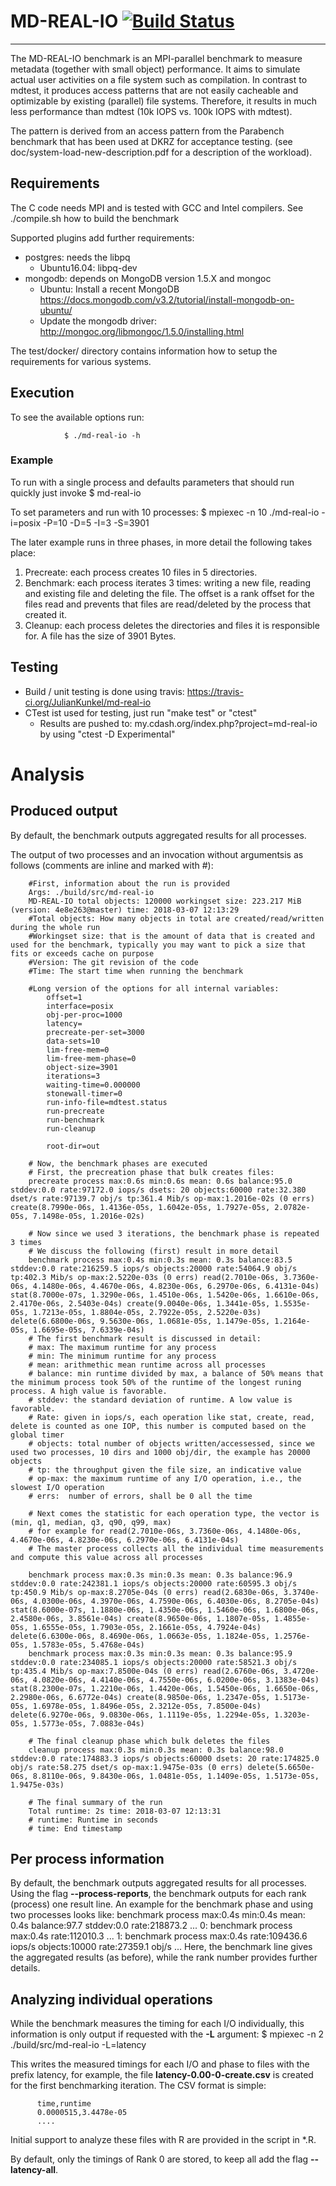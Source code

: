 # MD-REAL-IO [![Build Status](https://travis-ci.org/JulianKunkel/md-real-io.svg?branch=master)](https://travis-ci.org/JulianKunkel/md-real-io)
*****

The MD-REAL-IO benchmark is an MPI-parallel benchmark to measure metadata (together with small object) performance.
It aims to simulate actual user activities on a file system such as compilation.
In contrast to mdtest, it produces access patterns that are not easily cacheable and optimizable by existing (parallel) file systems.
Therefore, it results in much less performance than mdtest (10k IOPS vs. 100k IOPS with mdtest).

The pattern is derived from an access pattern from the Parabench benchmark that has been used at DKRZ for acceptance testing.
(see doc/system-load-new-description.pdf for a description of the workload).


## Requirements

The C code needs MPI and is tested with GCC and Intel compilers.
See ./compile.sh how to build the benchmark

Supported plugins add further requirements:
* postgres: needs the libpq
  * Ubuntu16.04: libpq-dev
* mongodb: depends on MongoDB version 1.5.X and mongoc
  * Ubuntu: Install a recent MongoDB https://docs.mongodb.com/v3.2/tutorial/install-mongodb-on-ubuntu/
   * Update the mongodb driver: http://mongoc.org/libmongoc/1.5.0/installing.html

The test/docker/<SYSTEM> directory contains information how to setup the requirements for various systems.

## Execution

To see the available options run:

                $ ./md-real-io -h

### Example

To run with a single process and defaults parameters that should run quickly just invoke
                $ md-real-io

To set parameters and run with 10 processes:
                $ mpiexec -n 10 ./md-real-io -i=posix -P=10 -D=5 -I=3 -S=3901

The later example runs in three phases, in more detail the following takes place:
   1. Precreate: each process creates 10 files in 5 directories.
   2. Benchmark: each process iterates 3 times: writing a new file, reading and existing file and deleting the file. The offset is a rank offset for the files read and prevents that files are read/deleted by the process that created it.
   3. Cleanup: each process deletes the directories and files it is responsible for.
   A file has the size of 3901 Bytes.

## Testing ##

* Build / unit testing is done using travis: https://travis-ci.org/JulianKunkel/md-real-io
* CTest ist used for testing, just run "make test" or "ctest"
  * Results are pushed to: my.cdash.org/index.php?project=md-real-io by using "ctest -D Experimental"


# Analysis
## Produced output

By default, the benchmark outputs aggregated results for all processes.

The output of two processes and an invocation without argumentsis as follows (comments are inline and marked with #):

        #First, information about the run is provided
        Args: ./build/src/md-real-io        
        MD-REAL-IO total objects: 120000 workingset size: 223.217 MiB (version: 4e8e263@master) time: 2018-03-07 12:13:29
        #Total objects: How many objects in total are created/read/written during the whole run
        #Workingset size: that is the amount of data that is created and used for the benchmark, typically you may want to pick a size that fits or exceeds cache on purpose
        #Version: The git revision of the code
        #Time: The start time when running the benchmark

        #Long version of the options for all internal variables:
        	offset=1
        	interface=posix
        	obj-per-proc=1000
        	latency=
        	precreate-per-set=3000
        	data-sets=10
        	lim-free-mem=0
        	lim-free-mem-phase=0
        	object-size=3901
        	iterations=3
        	waiting-time=0.000000
        	stonewall-timer=0
        	run-info-file=mdtest.status
        	run-precreate
        	run-benchmark
        	run-cleanup

        	root-dir=out

        # Now, the benchmark phases are executed
        # First, the precreation phase that bulk creates files:
        precreate process max:0.6s min:0.6s mean: 0.6s balance:95.0 stddev:0.0 rate:97172.0 iops/s dsets: 20 objects:60000 rate:32.380 dset/s rate:97139.7 obj/s tp:361.4 Mib/s op-max:1.2016e-02s (0 errs) create(8.7990e-06s, 1.4136e-05s, 1.6042e-05s, 1.7927e-05s, 2.0782e-05s, 7.1498e-05s, 1.2016e-02s)

        # Now since we used 3 iterations, the benchmark phase is repeated 3 times
        # We discuss the following (first) result in more detail
        benchmark process max:0.4s min:0.3s mean: 0.3s balance:83.5 stddev:0.0 rate:216259.5 iops/s objects:20000 rate:54064.9 obj/s tp:402.3 Mib/s op-max:2.5220e-03s (0 errs) read(2.7010e-06s, 3.7360e-06s, 4.1480e-06s, 4.4670e-06s, 4.8230e-06s, 6.2970e-06s, 6.4131e-04s) stat(8.7000e-07s, 1.3290e-06s, 1.4510e-06s, 1.5420e-06s, 1.6610e-06s, 2.4170e-06s, 2.5403e-04s) create(9.0040e-06s, 1.3441e-05s, 1.5535e-05s, 1.7213e-05s, 1.8804e-05s, 2.7922e-05s, 2.5220e-03s) delete(6.6800e-06s, 9.5630e-06s, 1.0681e-05s, 1.1479e-05s, 1.2164e-05s, 1.6695e-05s, 7.6339e-04s)
        # The first benchmark result is discussed in detail:
        # max: The maximum runtime for any process
        # min: The minimum runtime for any process
        # mean: arithmethic mean runtime across all processes
        # balance: min runtime divided by max, a balance of 50% means that the minimum process took 50% of the runtime of the longest runing process. A high value is favorable.
        # stddev: the standard deviation of runtime. A low value is favorable.
        # Rate: given in iops/s, each operation like stat, create, read, delete is counted as one IOP, this number is computed based on the global timer
        # objects: total number of objects written/accessessed, since we used two processes, 10 dirs and 1000 obj/dir, the example has 20000 objects
        # tp: the throughput given the file size, an indicative value
        # op-max: the maximum runtime of any I/O operation, i.e., the slowest I/O operation
        # errs:  number of errors, shall be 0 all the time

        # Next comes the statistic for each operation type, the vector is (min, q1, median, q3, q90, q99, max)
        # for example for read(2.7010e-06s, 3.7360e-06s, 4.1480e-06s, 4.4670e-06s, 4.8230e-06s, 6.2970e-06s, 6.4131e-04s)
        # The master process collects all the individual time measurements and compute this value across all processes

        benchmark process max:0.3s min:0.3s mean: 0.3s balance:96.9 stddev:0.0 rate:242381.1 iops/s objects:20000 rate:60595.3 obj/s tp:450.9 Mib/s op-max:8.2705e-04s (0 errs) read(2.6830e-06s, 3.3740e-06s, 4.0300e-06s, 4.3970e-06s, 4.7590e-06s, 6.4030e-06s, 8.2705e-04s) stat(8.6000e-07s, 1.1880e-06s, 1.4350e-06s, 1.5460e-06s, 1.6800e-06s, 2.4580e-06s, 3.8561e-04s) create(8.9650e-06s, 1.1807e-05s, 1.4855e-05s, 1.6555e-05s, 1.7903e-05s, 2.1661e-05s, 4.7924e-04s) delete(6.6300e-06s, 8.4690e-06s, 1.0663e-05s, 1.1824e-05s, 1.2576e-05s, 1.5783e-05s, 5.4768e-04s)
        benchmark process max:0.3s min:0.3s mean: 0.3s balance:95.9 stddev:0.0 rate:234085.1 iops/s objects:20000 rate:58521.3 obj/s tp:435.4 Mib/s op-max:7.8500e-04s (0 errs) read(2.6760e-06s, 3.4720e-06s, 4.0820e-06s, 4.4140e-06s, 4.7550e-06s, 6.0200e-06s, 3.1383e-04s) stat(8.2300e-07s, 1.2210e-06s, 1.4420e-06s, 1.5450e-06s, 1.6650e-06s, 2.2980e-06s, 6.6772e-04s) create(8.9850e-06s, 1.2347e-05s, 1.5173e-05s, 1.6978e-05s, 1.8496e-05s, 2.3212e-05s, 7.8500e-04s) delete(6.9270e-06s, 9.0830e-06s, 1.1119e-05s, 1.2294e-05s, 1.3203e-05s, 1.5773e-05s, 7.0883e-04s)

        # The final cleanup phase which bulk deletes the files
        cleanup process max:0.3s min:0.3s mean: 0.3s balance:98.0 stddev:0.0 rate:174883.3 iops/s objects:60000 dsets: 20 rate:174825.0 obj/s rate:58.275 dset/s op-max:1.9475e-03s (0 errs) delete(5.6650e-06s, 8.8110e-06s, 9.8430e-06s, 1.0481e-05s, 1.1409e-05s, 1.5173e-05s, 1.9475e-03s)

        # The final summary of the run
        Total runtime: 2s time: 2018-03-07 12:13:31
        # runtime: Runtime in seconds
        # time: End timestamp

## Per process information

By default, the benchmark outputs aggregated results for all processes.
Using the flag **--process-reports**, the benchmark outputs for each rank (process) one result line.
An example for the benchmark phase and using two processes looks like:
        benchmark process max:0.4s min:0.4s mean: 0.4s balance:97.7 stddev:0.0 rate:218873.2 ...
        0: benchmark process max:0.4s rate:112010.3 ...
        1: benchmark process max:0.4s rate:109436.6 iops/s objects:10000 rate:27359.1 obj/s ...
Here, the benchmark line gives the aggregated results (as before), while the rank number provides further details.

## Analyzing individual operations

While the benchmark measures the timing for each I/O individually, this information is only output if requested with the **-L** argument:
        $ mpiexec -n 2 ./build/src/md-real-io -L=latency

This writes the measured timings for each I/O and phase to files with the prefix latency, for example, the file **latency-0.00-0-create.csv** is created for the first benchmarking iteration.
The CSV format is simple:

          time,runtime
          0.0000515,3.4478e-05
          ....

Initial support to analyze these files with R are provided in the script in *.R.

By default, only the timings of Rank 0 are stored, to keep all add the flag **--latency-all**.
